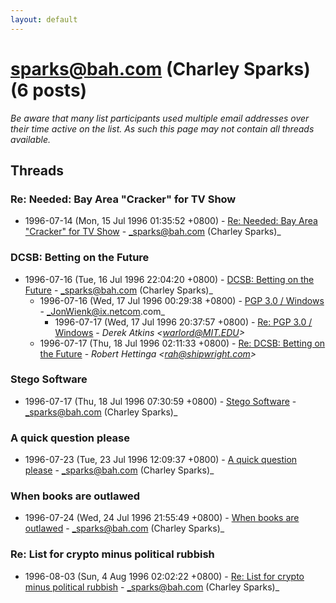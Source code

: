 ```yaml
---
layout: default
---
```


# sparks@bah.com (Charley Sparks) (6 posts)

_Be aware that many list participants used multiple email addresses over their time active on the list. As such this page may not contain all threads available._

## Threads

### Re: Needed: Bay Area "Cracker" for TV Show
+ 1996-07-14 (Mon, 15 Jul 1996 01:35:52 +0800) - [Re: Needed: Bay Area "Cracker" for TV Show](/archive/1996/07/ccd2fc90211e34141fd010d25ebc2508cffa4559b81c443dca44607dd2155039) - _sparks@bah.com (Charley Sparks)_

### DCSB: Betting on the Future
+ 1996-07-16 (Tue, 16 Jul 1996 22:04:20 +0800) - [DCSB: Betting on the Future](/archive/1996/07/ac1dbcf3b5fe4883eabb60ce46ffdd08294acb82ac0ae9a9e028e3f696b86809) - _sparks@bah.com (Charley Sparks)_
  + 1996-07-16 (Wed, 17 Jul 1996 00:29:38 +0800) - [PGP 3.0 / Windows](/archive/1996/07/53c2c3ff45a3426177b9e1b9d7ff70b24814445a1224d4621a469c0a08a87630) - _JonWienk@ix.netcom.com_
    + 1996-07-17 (Wed, 17 Jul 1996 20:37:57 +0800) - [Re: PGP 3.0 / Windows](/archive/1996/07/146ec158f8ef0940e79fe92e16509464a592b1e35d4d2cd3e1cfdcddbd9b5c9c) - _Derek Atkins \<warlord@MIT.EDU\>_
  + 1996-07-17 (Thu, 18 Jul 1996 02:11:33 +0800) - [Re: DCSB: Betting on the Future](/archive/1996/07/2a42ce9c4253300a0975bc7925a5a860e55acb1b0757a9bb703678d0bdd1c918) - _Robert Hettinga \<rah@shipwright.com\>_

### Stego Software
+ 1996-07-17 (Thu, 18 Jul 1996 07:30:59 +0800) - [Stego Software](/archive/1996/07/527d95243a09a6429d05b12d7b8590bf841fcb3e8e10b88a8f601579e2a5caba) - _sparks@bah.com (Charley Sparks)_

### A quick question please
+ 1996-07-23 (Tue, 23 Jul 1996 12:09:37 +0800) - [A quick question please](/archive/1996/07/e34471d00f8ecd0129439cc65f45df217edf34ed1e9378437dadfc01388fb7d6) - _sparks@bah.com (Charley Sparks)_

### When books are outlawed
+ 1996-07-24 (Wed, 24 Jul 1996 21:55:49 +0800) - [When books are outlawed](/archive/1996/07/ebfe30a1b204a6a2ac09efca777e53a615fb99331d6e44de48f11a028bdbef66) - _sparks@bah.com (Charley Sparks)_

### Re: List for crypto minus political rubbish
+ 1996-08-03 (Sun, 4 Aug 1996 02:02:22 +0800) - [Re: List for crypto minus political rubbish](/archive/1996/08/8b43b891c5fd744aa5f7b07060c00c881be61447a01e0dfc7a8db5cc728e2927) - _sparks@bah.com (Charley Sparks)_


